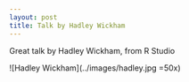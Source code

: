 ```yaml
---
layout: post
title: Talk by Hadley Wickham
---
```


Great talk by Hadley Wickham, from R Studio

![Hadley Wickham](../images/hadley.jpg =50x)
